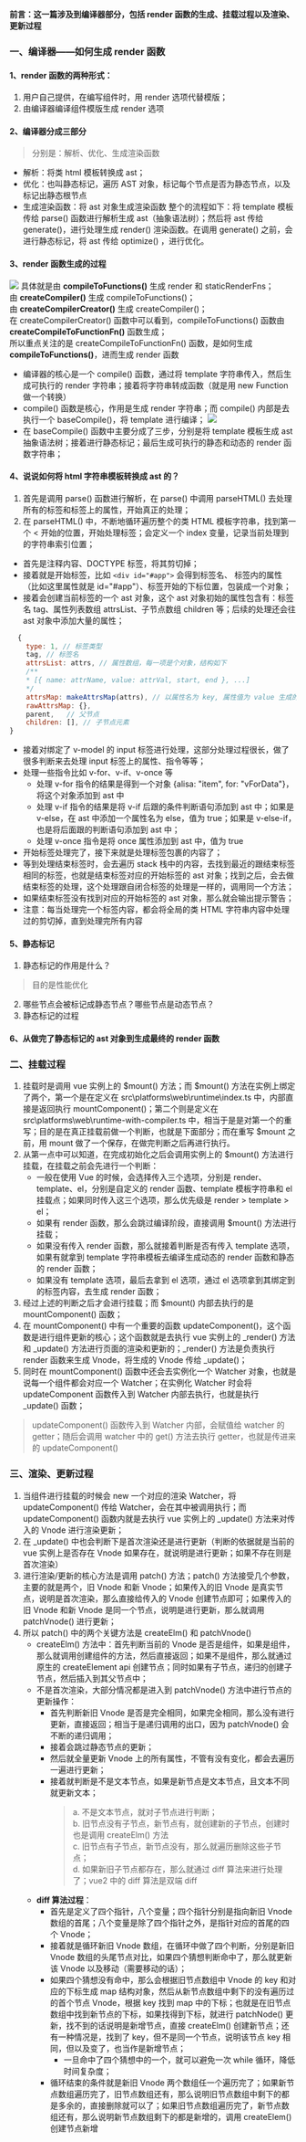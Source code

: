 **前言：这一篇涉及到编译器部分，包括 render 函数的生成、挂载过程以及渲染、更新过程**
### 一、编译器——如何生成 render 函数

#### 1、render 函数的两种形式：
1. 用户自己提供，在编写组件时，用 render 选项代替模版；
2. 由编译器编译组件模版生成 render 选项
#### 2、编译器分成三部分
> 分别是：解析、优化、生成渲染函数
* 解析：将类 html 模板转换成 ast；
* 优化：也叫静态标记，遍历 AST 对象，标记每个节点是否为静态节点，以及标记出静态根节点
* 生成渲染函数：将 ast 对象生成渲染函数
整个的流程如下：将 template 模板传给 parse() 函数进行解析生成 ast（抽象语法树）；然后将 ast 传给 generate()，进行处理生成 render() 渲染函数。在调用 generate() 之前，会进行静态标记，将 ast 传给 optimize() ，进行优化。
#### 3、render 函数生成的过程
![](./image/image9.png)
具体就是由 **compileToFunctions()** 生成 render 和 staticRenderFns；  
由 **createCompiler()** 生成 compileToFunctions()；  
由 **createCompilerCreator()** 生成 createCompiler()；  
在 createCompilerCreator() 函数中可以看到，compileToFunctions() 函数由 **createCompileToFunctionFn()** 函数生成；  
所以重点关注的是 createCompileToFunctionFn() 函数，是如何生成 **compileToFunctions()**，进而生成 render 函数
  * 编译器的核心是一个 compile() 函数，通过将 template 字符串传入，然后生成可执行的 render 字符串；接着将字符串转成函数（就是用 new Function 做一个转换）
  * compile() 函数是核心，作用是生成 render 字符串；而 compile() 内部是去执行一个 baseCompile()，将 template 进行编译；
  ![](./image/image10.png)
  * 在 baseCompile() 函数中主要分成了三步，分别是将 template 模板生成 ast 抽象语法树；接着进行静态标记；最后生成可执行的静态和动态的 render 函数字符串；
  #### 4、说说如何将 html 字符串模板转换成 ast 的？
  1. 首先是调用 parse() 函数进行解析，在 parse() 中调用 parseHTML() 去处理所有的标签和标签上的属性，开始真正的处理；
  2. 在 parseHTML() 中，不断地循环遍历整个的类 HTML 模板字符串，找到第一个 < 开始的位置，开始处理标签；会定义一个 index 变量，记录当前处理到的字符串索引位置；
  * 首先是注释内容、DOCTYPE 标签，将其剪切掉；
  * 接着就是开始标签，比如 `<div id="#app">` 会得到标签名、 标签内的属性（比如这里属性就是 id="#app"）、标签开始的下标位置，包装成一个对象；
  * 接着会创建当前标签的一个 ast 对象，这个 ast 对象初始的属性包含有：标签名 tag、属性列表数组 attrsList、子节点数组 children 等；后续的处理还会往 ast 对象中添加大量的属性；
  ```javascript
    {
      type: 1, // 标签类型
      tag, // 标签名
      attrsList: attrs, // 属性数组，每一项是个对象，结构如下
      /**
      * [{ name: attrName, value: attrVal, start, end }, ...]
      */
      attrsMap: makeAttrsMap(attrs), // 以属性名为 key, 属性值为 value 生成的对象结构
      rawAttrsMap: {},
      parent,	// 父节点
      children: [], // 子节点元素
  }
  ```
  * 接着对绑定了 v-model 的 input 标签进行处理，这部分处理过程很长，做了很多判断来去处理 input 标签上的属性、指令等等；
  * 处理一些指令比如 v-for、v-if、v-once 等
    * 处理 v-for 指令的结果是得到一个对象 {alisa: "item", for: "vForData"}，将这个对象添加到 ast 中
    * 处理 v-if 指令的结果是将 v-if 后跟的条件判断语句添加到 ast 中；如果是 v-else，在 ast 中添加一个属性名为 else，值为 true；如果是 v-else-if，也是将后面跟的判断语句添加到 ast 中；
    * 处理 v-once 指令是将 once 属性添加到 ast 中，值为 true
  * 开始标签处理完了，接下来就是处理标签包裹的内容了；
  * 等到处理结束标签时，会去遍历 stack 栈中的内容，去找到最近的跟结束标签相同的标签，也就是结束标签对应的开始标签的 ast 对象；找到之后，会去做结束标签的处理，这个处理跟自闭合标签的处理是一样的，调用同一个方法；
  * 如果结束标签没有找到对应的开始标签的 ast 对象，那么就会输出提示警告；
  * 注意：每当处理完一个标签内容，都会将全局的类 HTML 字符串内容中处理过的剪切掉，直到处理完所有内容
#### 5、静态标记
1. 静态标记的作用是什么？
> 目的是性能优化
2. 哪些节点会被标记成静态节点？哪些节点是动态节点？
3. 静态标记的过程
#### 6、从做完了静态标记的 ast 对象到生成最终的 render 函数

### 二、挂载过程
1. 挂载时是调用 vue 实例上的 $mount() 方法；而 $mount() 方法在实例上绑定了两个，第一个是在定义在 src\platforms\web\runtime\index.ts 中，内部直接是返回执行 mountComponent()；第二个则是定义在 src\platforms\web\runtime-with-compiler.ts 中，相当于是是对第一个的重写；目的是在真正挂载前做一个判断，也就是下面部分；而在重写 $mount 之前，用 mount 做了一个保存，在做完判断之后再进行执行。
2. 从第一点中可以知道，在完成初始化之后会调用实例上的 $mount() 方法进行挂载，在挂载之前会先进行一个判断：
    * 一般在使用 Vue 的时候，会选择传入三个选项，分别是 render、template、el，分别是自定义的 render 函数、template 模板字符串和 el 挂载点；如果同时传入这三个选项，那么优先级是 render > template > el；
    * 如果有 render 函数，那么会跳过编译阶段，直接调用 $mount() 方法进行挂载；
    * 如果没有传入 render 函数，那么就接着判断是否有传入 template 选项，如果有就拿到 template 字符串模板去编译生成动态的 render 函数和静态的 render 函数；
    * 如果没有 template 选项，最后去拿到 el 选项，通过 el 选项拿到其绑定到的标签内容，去生成 render 函数；
3. 经过上述的判断之后才会进行挂载；而 $mount() 内部去执行的是 mountComponent() 函数；
4. 在 mountComponent() 中有一个重要的函数 updateComponent()，这个函数是进行组件更新的核心；这个函数就是去执行 vue 实例上的 _render() 方法和 _update() 方法进行页面的渲染和更新的；_render() 方法是负责执行 render 函数来生成 Vnode，将生成的 Vnode 传给 _update()；
5. 同时在 mountComponent() 函数中还会去实例化一个 Watcher 对象，也就是说每一个组件都会对应一个 Watcher；在实例化 Watcher 时会将 updateComponent 函数传入到 Watcher 内部去执行，也就是执行 _update() 函数；
> updateComponent() 函数传入到 Watcher 内部，会赋值给 watcher 的 getter；随后会调用 watcher 中的 get() 方法去执行 getter，也就是传进来的 updateComponent()
### 三、渲染、更新过程
1. 当组件进行挂载的时候会 new 一个对应的渲染 Watcher，将 updateComponent() 传给 Watcher，会在其中被调用执行；而 updateComponent() 函数内就是去执行 vue 实例上的 _update() 方法来对传入的 Vnode 进行渲染更新；
2. 在 _update() 中也会判断下是首次渲染还是进行更新（判断的依据就是当前的 vue 实例上是否存在 Vnode 如果存在，就说明是进行更新；如果不存在则是首次渲染）
3. 进行渲染/更新的核心方法是调用 patch() 方法；patch() 方法接受几个参数，主要的就是两个，旧 Vnode 和新 Vnode；如果传入的旧 Vnode 是真实节点，说明是首次渲染，那么直接给传入的 Vnode 创建节点即可；如果传入的旧 Vnode 和新 Vnode 是同一个节点，说明是进行更新，那么就调用 patchVnode() 进行更新；
4. 所以 patch() 中的两个关键方法是 createElm() 和 patchVnode()
    * createElm() 方法中：首先判断当前的 Vnode 是否是组件，如果是组件，那么就调用创建组件的方法，然后直接返回；如果不是组件，那么就通过原生的 createElement api 创建节点；同时如果有子节点，递归的创建子节点，然后插入到其父节点中；
    * 不是首次渲染，大部分情况都是进入到 patchVnode() 方法中进行节点的更新操作：
      * 首先判断新旧 Vnode 是否是完全相同，如果完全相同，那么没有进行更新，直接返回；相当于是递归调用的出口，因为 patchVnode() 会不断的递归调用；
      * 接着会跳过静态节点的更新；
      * 然后就全量更新 Vnode 上的所有属性，不管有没有变化，都会去遍历一遍进行更新；
      * 接着就判断是不是文本节点，如果是新节点是文本节点，且文本不同就更新文本；
        > a. 不是文本节点，就对子节点进行判断；    
        b. 旧节点没有子节点，新节点有，就创建新的子节点，创建时也是调用 createElm() 方法   
        c. 旧节点有子节点，新节点没有，那么就遍历删除这些子节点；   
        d. 如果新旧子节点都存在，那么就通过 diff 算法来进行处理了；vue2 中的 diff 算法是双端 diff
    * **diff 算法过程**：
      * 首先是定义了四个指针，八个变量；四个指针分别是指向新旧 Vnode 数组的首尾；八个变量是除了四个指针之外，是指针对应的首尾的四个 Vnode；
      * 接着就是循环新旧 Vnode 数组，在循环中做了四个判断，分别是新旧 Vnode 数组的头尾节点对比，如果四个猜想判断命中了，那么就更新该 Vnode 以及移动（需要移动的话）；
      * 如果四个猜想没有命中，那么会根据旧节点数组中 Vnode 的 key 和对应的下标生成 map 结构对象，然后从新节点数组中剩下的没有遍历过的首个节点 Vnode，根据 key 找到 map 中的下标；也就是在旧节点数组中找到新节点的下标，如果找得到下标，就进行 patchNode() 更新，找不到的话说明是新增节点，直接 createElm() 创建新节点；还有一种情况是，找到了 key，但不是同一个节点，说明该节点 key 相同，但以及变了，也当作是新增节点；
        * 一旦命中了四个猜想中的一个，就可以避免一次 while 循环，降低时间复杂度；
      * 循环结束的条件就是新旧 Vnode 两个数组任一个遍历完了；如果新节点数组遍历完了，旧节点数组还有，那么说明旧节点数组中剩下的都是多余的，直接删除就可以了；如果旧节点数组遍历完了，新节点数组还有，那么说明新节点数组剩下的都是新增的，调用 createElem() 创建节点新增
